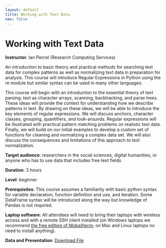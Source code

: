 ```yaml
---
layout: default
title: Working with Text Data
nav: false
---
```


# Working with Text Data

**Instructor**: Ian Percel (Research Computing Services)

An introduction to basic theory and practical methods for searching text data for complex patterns as well as normalizing text data in preparation for analysis. This course will introduce Regular Expressions in Python using the re module but similar syntax can be used in many other languages.

This course will begin with an introduction to the essential theory of text parsing: text as character arrays, scanning, backtracking, and parse trees. These ideas will provide the context for understanding how we describe patterns in text. By drawing on these ideas, we will be able to introduce the key elements of regular expressions. We will discuss anchors, character classes, grouping, quantifiers, and look-arounds. Regular expressions will be illustrated with practical pattern matching problems on realistic text data. Finally, we will build on our initial examples to develop a custom set of functions for cleaning and normalizing a complex data set. We will also discuss the consequences and limitations of this approach to text normalization.    

**Target audience**: researchers in the social sciences, digital humanities, or anyone who has to use data that includes free text fields 

<!-- **Course plan**: -->

**Duration**: 3 hours

**Level**: beginner

**Prerequisites**: This course assumes a familiarity with basic python syntax for variable declaration, function definition and use, and iteration. Some DataFrame syntax will be introduced along the way but knowledge of Pandas is not required.  

**Laptop software**: All attendees will need to bring their laptops with wireless access and with a
remote SSH client installed (on Windows laptops we recommend <a
href="https://mobaxterm.mobatek.net/download.html" target="_blank">the free edition of MobaXterm</a>; on Mac and Linux
laptops no need to install anything).

**Data and Presentation**: <a href="working_with_text_presentation_and_data 2.zip">Download File</a>
